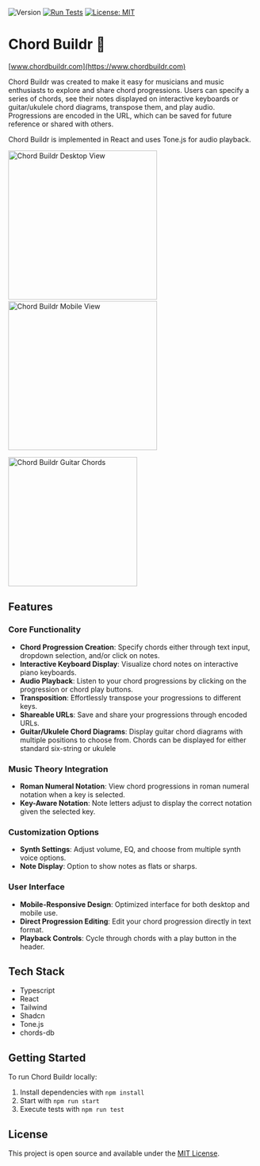 ![Version](https://img.shields.io/badge/version-4.2-blue)
[![Run Tests](https://github.com/jekrch/chord-buildr/actions/workflows/test_on_push.yml/badge.svg)](https://github.com/jekrch/chord-buildr/actions/workflows/test_on_push.yml)
[![License: MIT](https://img.shields.io/badge/License-MIT-yellow.svg)](https://opensource.org/licenses/MIT)

# Chord Buildr :musical_keyboard:

[www.chordbuildr.com](https://www.chordbuildr.com)

Chord Buildr was created to make it easy for musicians and music enthusiasts to explore and share chord progressions. Users can specify a series of chords, see their notes displayed on interactive keyboards or guitar/ukulele chord diagrams, transpose them, and play audio. Progressions are encoded in the URL, which can be saved for future reference or shared with others.

Chord Buildr is implemented in React and uses Tone.js for audio playback.


<p float="left">
  <img height="300" src="https://github.com/user-attachments/assets/dab4d48f-c686-4a53-b9a3-45180aef4ffd" alt="Chord Buildr Desktop View"/>
  &nbsp;&nbsp;&nbsp;
  <img height="300" src="https://github.com/user-attachments/assets/8dd0f3ac-b4bb-4e74-a3f7-688627b22608" alt="Chord Buildr Mobile View"/>
</p>
  <img height="260" src="https://github.com/user-attachments/assets/5089b2c4-d26a-4f8c-be41-23c0ae9dbff8" alt="Chord Buildr Guitar Chords"/>
  
## Features

### Core Functionality
- **Chord Progression Creation**: Specify chords either through text input, dropdown selection, and/or click on notes.
- **Interactive Keyboard Display**: Visualize chord notes on interactive piano keyboards.
- **Audio Playback**: Listen to your chord progressions by clicking on the progression or chord play buttons.
- **Transposition**: Effortlessly transpose your progressions to different keys.
- **Shareable URLs**: Save and share your progressions through encoded URLs.
- **Guitar/Ukulele Chord Diagrams**: Display guitar chord diagrams with multiple positions to choose from. Chords can be displayed for either standard six-string or ukulele
 
### Music Theory Integration
- **Roman Numeral Notation**: View chord progressions in roman numeral notation when a key is selected.
- **Key-Aware Notation**: Note letters adjust to display the correct notation given the selected key.

### Customization Options
- **Synth Settings**: Adjust volume, EQ, and choose from multiple synth voice options.
- **Note Display**: Option to show notes as flats or sharps.

### User Interface
- **Mobile-Responsive Design**: Optimized interface for both desktop and mobile use.
- **Direct Progression Editing**: Edit your chord progression directly in text format.
- **Playback Controls**: Cycle through chords with a play button in the header.

## Tech Stack

- Typescript
- React
- Tailwind
- Shadcn
- Tone.js
- chords-db  

## Getting Started

To run Chord Buildr locally:

1. Install dependencies with `npm install`
2. Start with `npm run start`
3. Execute tests with `npm run test`

## License

This project is open source and available under the [MIT License](LICENSE).

